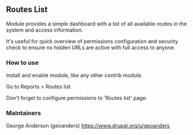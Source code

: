 ## Routes List

Module provides a simple dashboard with a list of all available routes
in the system and access information.

It's useful for quick overview of permissions configuration and
security check to ensure no hidden URLs are active with full access
to anyone.

### How to use

Install and enable module, like any other contrib module.

Go to Reports > Routes list

Don't forget to configure permissions to 'Routes list' page.

### Maintainers

George Anderson (geoanders)
https://www.drupal.org/u/geoanders
